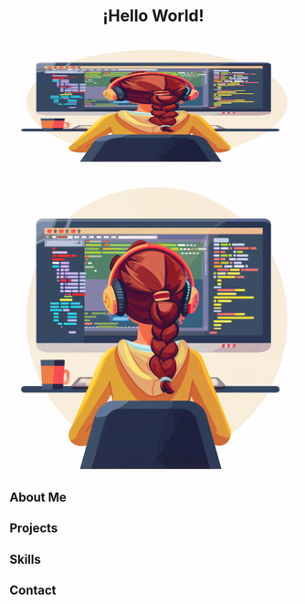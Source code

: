 <h1 style="text-align: center;">
    ¡Hello World!
<h1>

<img src="profile_pic.png" alt="Profile Banner" width="600" height="200">

![ALT TEXT](profile_pic.png)

## About Me

## Projects

## Skills

## Contact
